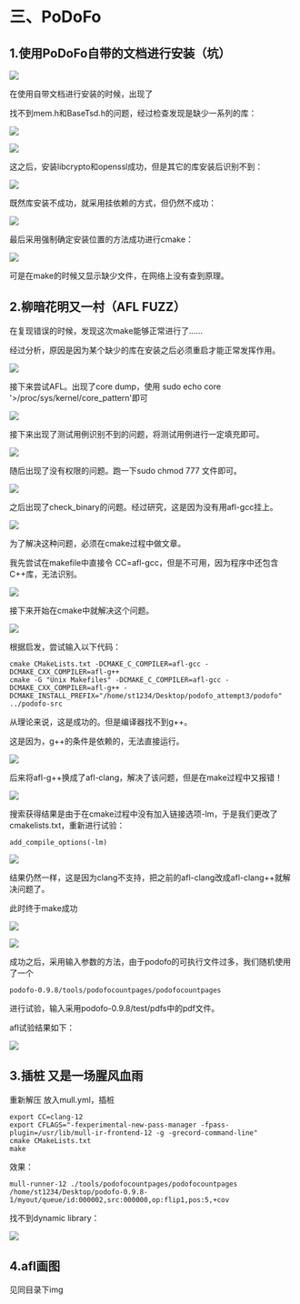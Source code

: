 # 三、PoDoFo

## 1.使用PoDoFo自带的文档进行安装（坑）

![](1.png)

在使用自带文档进行安装的时候，出现了

找不到mem.h和BaseTsd.h的问题，经过检查发现是缺少一系列的库：

![](2.png)

![](3.png)

这之后，安装libcrypto和openssl成功，但是其它的库安装后识别不到：

![](4.png)

既然库安装不成功，就采用挂依赖的方式，但仍然不成功：

![](5.png)

最后采用强制确定安装位置的方法成功进行cmake：

![](6.png)

可是在make的时候又显示缺少文件，在网络上没有查到原理。

## 2.柳暗花明又一村（AFL FUZZ）

在复现错误的时候，发现这次make能够正常进行了……

经过分析，原因是因为某个缺少的库在安装之后必须重启才能正常发挥作用。

![](7.png)

接下来尝试AFL。出现了core dump，使用 sudo echo core '>/proc/sys/kernel/core_pattern'即可

![](8.png)

接下来出现了测试用例识别不到的问题，将测试用例进行一定填充即可。

![](9.png)

随后出现了没有权限的问题。跑一下sudo chmod 777 文件即可。

![](10.png)

之后出现了check_binary的问题。经过研究，这是因为没有用afl-gcc挂上。

![](11.png)

为了解决这种问题，必须在cmake过程中做文章。

我先尝试在makefile中直接令 CC=afl-gcc，但是不可用，因为程序中还包含C++库，无法识别。

![](12.png)

接下来开始在cmake中就解决这个问题。

![](13.png)

根据启发，尝试输入以下代码：

```
cmake CMakeLists.txt -DCMAKE_C_COMPILER=afl-gcc -DCMAKE_CXX_COMPILER=afl-g++
cmake -G "Unix Makefiles" -DCMAKE_C_COMPILER=afl-gcc -DCMAKE_CXX_COMPILER=afl-g++ -DCMAKE_INSTALL_PREFIX="/home/st1234/Desktop/podofo_attempt3/podofo" ../podofo-src

```

从理论来说，这是成功的。但是编译器找不到g++。

这是因为，g++的条件是依赖的，无法直接运行。

![](14.png)

后来将afl-g++换成了afl-clang，解决了该问题，但是在make过程中又报错！

![](15.png)

搜索获得结果是由于在cmake过程中没有加入链接选项-lm，于是我们更改了cmakelists.txt，重新进行试验：

```
add_compile_options(-lm)
```

![](16.png)

结果仍然一样，这是因为clang不支持，把之前的afl-clang改成afl-clang++就解决问题了。

此时终于make成功

![](17.png)

![](18.png)

成功之后，采用输入参数的方法，由于podofo的可执行文件过多，我们随机使用了一个

```
podofo-0.9.8/tools/podofocountpages/podofocountpages
```

进行试验，输入采用podofo-0.9.8/test/pdfs中的pdf文件。

afl试验结果如下：

![](19.png)

## 3.插桩 又是一场腥风血雨

重新解压 放入mull.yml，插桩

```
export CC=clang-12
export CFLAGS="-fexperimental-new-pass-manager -fpass-plugin=/usr/lib/mull-ir-frontend-12 -g -grecord-command-line"
cmake CMakeLists.txt
make
```

效果：

```
mull-runner-12 ./tools/podofocountpages/podofocountpages /home/st1234/Desktop/podofo-0.9.8-1/myout/queue/id:000002,src:000000,op:flip1,pos:5,+cov
```

找不到dynamic library：

![](20.png)

## 4.afl画图

见同目录下img









